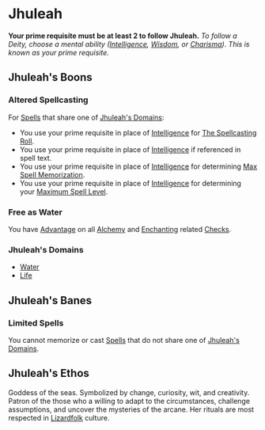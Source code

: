 # Jhuleah
**Your prime requisite must be at least 2 to follow Jhuleah.**
*To follow a Deity, choose a mental ability ([Intelligence](../../../Player%20Characters/Chosen%20Statistics/Intelligence.md), [Wisdom](../../../Player%20Characters/Chosen%20Statistics/Wisdom.md), or [Charisma](../../../Player%20Characters/Chosen%20Statistics/Charisma.md)). This is known as your prime requisite.*
## Jhuleah's Boons
### Altered Spellcasting
For [Spells](../../Spells.md) that share one of [Jhuleah's Domains](#Jhuleah's%20Domains):
- You use your prime requisite in place of [Intelligence](../../../../Player%20Characters/Chosen%20Statistics/Intelligence.md) for [The Spellcasting Roll](../../Spellcasting.md#The%20Spellcasting%20Roll).
- You use your prime requisite in place of [Intelligence](../../../../Player%20Characters/Chosen%20Statistics/Intelligence.md) if referenced in spell text.
- You use your prime requisite in place of [Intelligence](../../../../Player%20Characters/Chosen%20Statistics/Intelligence.md) for determining [Max Spell Memorization](../../Spell%20Memorization.md).
- You use your prime requisite in place of [Intelligence](../../../../Player%20Characters/Chosen%20Statistics/Intelligence.md) for determining your [Maximum Spell Level](../../Spell%20Level.md#Max%20Spell%20Level).
### Free as Water
You have [Advantage](../../../Game%20Procedures/Dice%20Rolls/Advantage.md) on all [Alchemy](../../Alchemy/Alchemy.md) and [Enchanting](../../Enchanting/Enchanting.md) related [Checks](../../../Game%20Procedures/Check.md).
### Jhuleah's Domains
- [Water](../../Spell%20Domains/Water.md)
- [Life](../../Spell%20Domains/Life.md)
## Jhuleah's Banes
### Limited Spells
You cannot memorize or cast [Spells](../../Spells.md) that do not share one of [Jhuleah's Domains](#Jhuleah's%20Domains).
## Jhuleah's Ethos
Goddess of the seas. Symbolized by change, curiosity, wit, and creativity. Patron of the those who a willing to adapt to the circumstances, challenge assumptions, and uncover the mysteries of the arcane. Her rituals are most respected in [Lizardfolk](../../../../Player%20Characters/Ancenstries/Lizardfolk.md) culture.